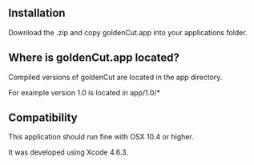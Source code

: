 ## Installation

Download the .zip and copy goldenCut.app into your applications folder.

## Where is goldenCut.app located?

Compiled versions of goldenCut are located in the app directory.

For example version 1.0 is located in app/1.0/*

## Compatibility

This application should run fine with OSX 10.4 or higher.

It was developed using Xcode 4.6.3.